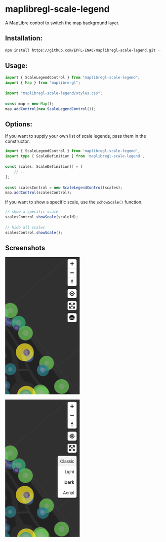 # maplibregl-scale-legend

A MapLibre control to switch the map background layer.

## Installation:

```bash
npm install https://github.com/EPFL-ENAC/maplibregl-scale-legend.git --save
```

## Usage:

```ts
import { ScaleLegendControl } from "maplibregl-scale-legend";
import { Map } from "maplibre-gl";

import "maplibregl-scale-legend/styles.css";

const map = new Map();
map.addControl(new ScaleLegendControl());
```

## Options:

If you want to supply your own list of scale legends, pass them in the constructor.

```ts
import { ScaleLegendControl } from 'maplibregl-scale-legend',
import type { ScaleDefinition } from 'maplibregl-scale-legend',

const scales: ScaleDefinition[] = [
    // ...
];

const scalesControl = new ScaleLegendControl(scales);
map.addControl(scalesControl);
```

If you want to show a specific scale, use the `schowScale()` function.

```ts
// show a specific scale
scalesControl.showScale(scaleId);

// hide all scales
scalesControl.showScale();
```

## Screenshots

![Closed](assets/closed.png)

![Open](assets/opened.png)
